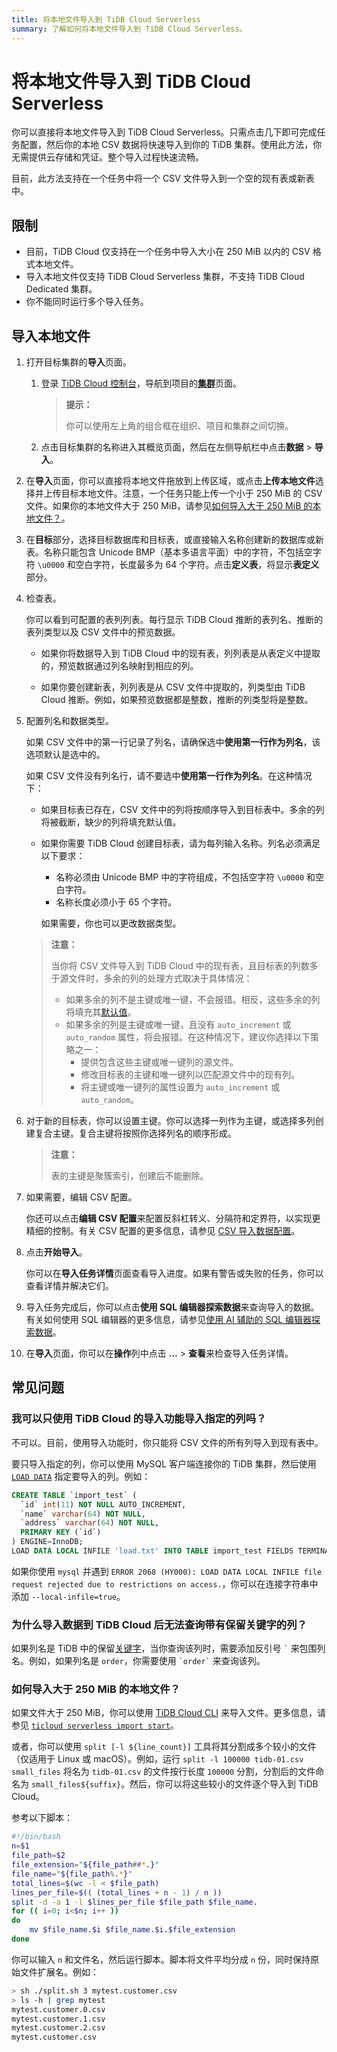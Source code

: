 ```yaml
---
title: 将本地文件导入到 TiDB Cloud Serverless
summary: 了解如何将本地文件导入到 TiDB Cloud Serverless。
---
```


# 将本地文件导入到 TiDB Cloud Serverless

你可以直接将本地文件导入到 TiDB Cloud Serverless。只需点击几下即可完成任务配置，然后你的本地 CSV 数据将快速导入到你的 TiDB 集群。使用此方法，你无需提供云存储和凭证。整个导入过程快速流畅。

目前，此方法支持在一个任务中将一个 CSV 文件导入到一个空的现有表或新表中。

## 限制

- 目前，TiDB Cloud 仅支持在一个任务中导入大小在 250 MiB 以内的 CSV 格式本地文件。
- 导入本地文件仅支持 TiDB Cloud Serverless 集群，不支持 TiDB Cloud Dedicated 集群。
- 你不能同时运行多个导入任务。

## 导入本地文件

1. 打开目标集群的**导入**页面。

    1. 登录 [TiDB Cloud 控制台](https://tidbcloud.com/)，导航到项目的[**集群**](https://tidbcloud.com/project/clusters)页面。

        > **提示：**
        >
        > 你可以使用左上角的组合框在组织、项目和集群之间切换。

    2. 点击目标集群的名称进入其概览页面，然后在左侧导航栏中点击**数据** > **导入**。

2. 在**导入**页面，你可以直接将本地文件拖放到上传区域，或点击**上传本地文件**选择并上传目标本地文件。注意，一个任务只能上传一个小于 250 MiB 的 CSV 文件。如果你的本地文件大于 250 MiB，请参见[如何导入大于 250 MiB 的本地文件？](#如何导入大于-250-mib-的本地文件)。

3. 在**目标**部分，选择目标数据库和目标表，或直接输入名称创建新的数据库或新表。名称只能包含 Unicode BMP（基本多语言平面）中的字符，不包括空字符 `\u0000` 和空白字符，长度最多为 64 个字符。点击**定义表**，将显示**表定义**部分。

4. 检查表。

    你可以看到可配置的表列列表。每行显示 TiDB Cloud 推断的表列名、推断的表列类型以及 CSV 文件中的预览数据。

    - 如果你将数据导入到 TiDB Cloud 中的现有表，列列表是从表定义中提取的，预览数据通过列名映射到相应的列。

    - 如果你要创建新表，列列表是从 CSV 文件中提取的，列类型由 TiDB Cloud 推断。例如，如果预览数据都是整数，推断的列类型将是整数。

5. 配置列名和数据类型。

    如果 CSV 文件中的第一行记录了列名，请确保选中**使用第一行作为列名**，该选项默认是选中的。

    如果 CSV 文件没有列名行，请不要选中**使用第一行作为列名**。在这种情况下：

    - 如果目标表已存在，CSV 文件中的列将按顺序导入到目标表中。多余的列将被截断，缺少的列将填充默认值。

    - 如果你需要 TiDB Cloud 创建目标表，请为每列输入名称。列名必须满足以下要求：

        * 名称必须由 Unicode BMP 中的字符组成，不包括空字符 `\u0000` 和空白字符。
        * 名称长度必须小于 65 个字符。

        如果需要，你也可以更改数据类型。

    > **注意：**
    >
    > 当你将 CSV 文件导入到 TiDB Cloud 中的现有表，且目标表的列数多于源文件时，多余的列的处理方式取决于具体情况：
    > - 如果多余的列不是主键或唯一键，不会报错。相反，这些多余的列将填充其[默认值](/data-type-default-values.md)。
    > - 如果多余的列是主键或唯一键，且没有 `auto_increment` 或 `auto_random` 属性，将会报错。在这种情况下，建议你选择以下策略之一：
    >   - 提供包含这些主键或唯一键列的源文件。
    >   - 修改目标表的主键和唯一键列以匹配源文件中的现有列。
    >   - 将主键或唯一键列的属性设置为 `auto_increment` 或 `auto_random`。

6. 对于新的目标表，你可以设置主键。你可以选择一列作为主键，或选择多列创建复合主键。复合主键将按照你选择列名的顺序形成。

    > **注意：**
    >
    > 表的主键是聚簇索引，创建后不能删除。

7. 如果需要，编辑 CSV 配置。

   你还可以点击**编辑 CSV 配置**来配置反斜杠转义、分隔符和定界符，以实现更精细的控制。有关 CSV 配置的更多信息，请参见 [CSV 导入数据配置](/tidb-cloud/csv-config-for-import-data.md)。

8. 点击**开始导入**。

    你可以在**导入任务详情**页面查看导入进度。如果有警告或失败的任务，你可以查看详情并解决它们。

9. 导入任务完成后，你可以点击**使用 SQL 编辑器探索数据**来查询导入的数据。有关如何使用 SQL 编辑器的更多信息，请参见[使用 AI 辅助的 SQL 编辑器探索数据](/tidb-cloud/explore-data-with-chat2query.md)。

10. 在**导入**页面，你可以在**操作**列中点击 **...** > **查看**来检查导入任务详情。

## 常见问题

### 我可以只使用 TiDB Cloud 的导入功能导入指定的列吗？

不可以。目前，使用导入功能时，你只能将 CSV 文件的所有列导入到现有表中。

要只导入指定的列，你可以使用 MySQL 客户端连接你的 TiDB 集群，然后使用 [`LOAD DATA`](https://docs.pingcap.com/tidb/stable/sql-statement-load-data) 指定要导入的列。例如：

```sql
CREATE TABLE `import_test` (
  `id` int(11) NOT NULL AUTO_INCREMENT,
  `name` varchar(64) NOT NULL,
  `address` varchar(64) NOT NULL,
  PRIMARY KEY (`id`)
) ENGINE=InnoDB;
LOAD DATA LOCAL INFILE 'load.txt' INTO TABLE import_test FIELDS TERMINATED BY ',' (name, address);
```

如果你使用 `mysql` 并遇到 `ERROR 2068 (HY000): LOAD DATA LOCAL INFILE file request rejected due to restrictions on access.`，你可以在连接字符串中添加 `--local-infile=true`。

### 为什么导入数据到 TiDB Cloud 后无法查询带有保留关键字的列？

如果列名是 TiDB 中的保留[关键字](/keywords.md)，当你查询该列时，需要添加反引号 `` ` `` 来包围列名。例如，如果列名是 `order`，你需要使用 `` `order` `` 来查询该列。

### 如何导入大于 250 MiB 的本地文件？

如果文件大于 250 MiB，你可以使用 [TiDB Cloud CLI](/tidb-cloud/get-started-with-cli.md) 来导入文件。更多信息，请参见 [`ticloud serverless import start`](/tidb-cloud/ticloud-import-start.md)。

或者，你可以使用 `split [-l ${line_count}]` 工具将其分割成多个较小的文件（仅适用于 Linux 或 macOS）。例如，运行 `split -l 100000 tidb-01.csv small_files` 将名为 `tidb-01.csv` 的文件按行长度 `100000` 分割，分割后的文件命名为 `small_files${suffix}`。然后，你可以将这些较小的文件逐个导入到 TiDB Cloud。

参考以下脚本：

```bash
#!/bin/bash
n=$1
file_path=$2
file_extension="${file_path##*.}"
file_name="${file_path%.*}"
total_lines=$(wc -l < $file_path)
lines_per_file=$(( (total_lines + n - 1) / n ))
split -d -a 1 -l $lines_per_file $file_path $file_name.
for (( i=0; i<$n; i++ ))
do
    mv $file_name.$i $file_name.$i.$file_extension
done
```

你可以输入 `n` 和文件名，然后运行脚本。脚本将文件平均分成 `n` 份，同时保持原始文件扩展名。例如：

```bash
> sh ./split.sh 3 mytest.customer.csv
> ls -h | grep mytest
mytest.customer.0.csv
mytest.customer.1.csv
mytest.customer.2.csv
mytest.customer.csv
```
